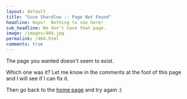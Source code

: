 ```yaml
---
layout: default
title: "Suze Shardlow :: Page Not Found"
headline: Oops!  Nothing to see here!
sub_headline: We don't have that page.
image: /images/404.jpg
permalink: /404.html
comments: true
---
```


The page you wanted doesn't seem to exist.

Which one was it?  Let me know in the comments at the foot of this page and I will see if I can fix it.

Then go back to the [home page](index) and try again :)
